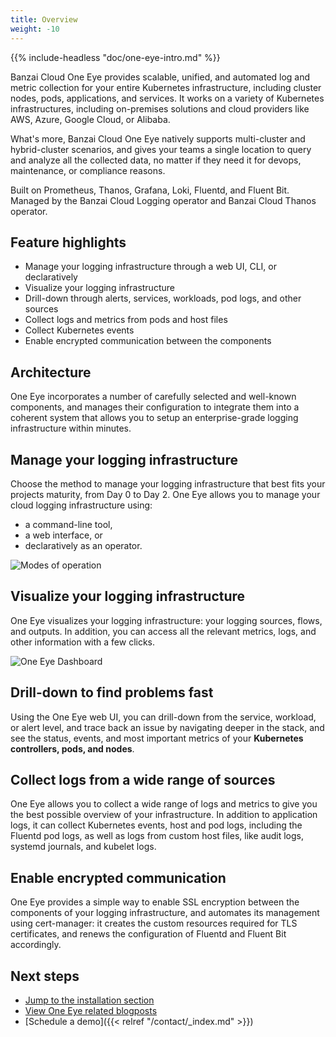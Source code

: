 ```yaml
---
title: Overview
weight: -10
---
```


{{% include-headless "doc/one-eye-intro.md" %}}

Banzai Cloud One Eye provides scalable, unified, and automated log and metric collection for your entire Kubernetes infrastructure, including cluster nodes, pods, applications, and services. It works on a variety of Kubernetes infrastructures, including on-premises solutions and cloud providers like AWS, Azure, Google Cloud, or Alibaba.

What's more, Banzai Cloud One Eye natively supports multi-cluster and hybrid-cluster scenarios, and gives your teams a single location to query and analyze all the collected data, no matter if they need it for devops, maintenance, or compliance reasons.

Built on Prometheus, Thanos, Grafana, Loki, Fluentd, and Fluent Bit. Managed by the Banzai Cloud Logging operator and Banzai Cloud Thanos operator.

## Feature highlights

- Manage your logging infrastructure through a web UI, CLI, or declaratively
- Visualize your logging infrastructure
- Drill-down through alerts, services, workloads, pod logs, and other sources
- Collect logs and metrics from pods and host files
- Collect Kubernetes events
- Enable encrypted communication between the components

## Architecture

One Eye incorporates a number of carefully selected and well-known components, and manages their configuration to integrate them into a coherent system that allows you to setup an enterprise-grade logging infrastructure within minutes.

<!-- FIXME Architecture abra -->

## Manage your logging infrastructure

Choose the method to manage your logging infrastructure that best fits your projects maturity, from Day 0 to Day 2. One Eye allows you to manage your cloud logging infrastructure using:

- a command-line tool,
- a web interface, or
- declaratively as an operator.

![Modes of operation](/docs/one-eye/headless/day0-2.gif)

## Visualize your logging infrastructure

One Eye visualizes your logging infrastructure: your logging sources, flows, and outputs. In addition, you can access all the relevant metrics, logs, and other information with a few clicks.

![One Eye Dashboard](/docs/one-eye/configuration-overview/overview-nocallouts.png)

## Drill-down to find problems fast

Using the One Eye web UI, you can drill-down from the service, workload, or alert level, and trace back an issue by navigating deeper in the stack, and see the status, events, and most important metrics of your **Kubernetes controllers, pods, and nodes**.

## Collect logs from a wide range of sources

One Eye allows you to collect a wide range of logs and metrics to give you the best possible overview of your infrastructure.
In addition to application logs, it can collect Kubernetes events, host and pod logs, including the Fluentd pod logs, as well as logs from custom host files, like audit logs, systemd journals, and kubelet logs.

## Enable encrypted communication

One Eye provides a simple way to enable SSL encryption between the components of your logging infrastructure, and automates its management using cert-manager: it creates the custom resources required for TLS certificates, and renews the configuration of Fluentd and Fluent Bit accordingly.

## Next steps

- [Jump to the installation section](../cli/install/)
- [View One Eye related blogposts](/tags/observability/)
- [Schedule a demo]({{< relref "/contact/_index.md" >}})

